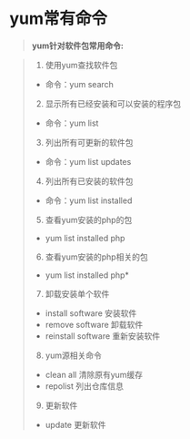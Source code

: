 # yum常有命令

>**yum针对软件包常用命令:**

> 1. 使用yum查找软件包
> - 命令：yum search
> 2. 显示所有已经安装和可以安装的程序包
> * 命令：yum list
> 3. 列出所有可更新的软件包
> * 命令：yum list updates
> 4. 列出所有已安装的软件包
> * 命令：yum list installed
> 5. 查看yum安装的php的包
> * yum list installed php
> 6. 查看yum安装的php相关的包
> - yum list installed php*
> 7.  卸载安装单个软件  
> - install software 		安装软件  
> - remove software 		卸载软件 
> -  reinstall software 	重新安装软件
> 8. yum源相关命令 
> - clean all 			清除原有yum缓存
> - repolist  			列出仓库信息
> 9.  更新软件
> - update				更新软件
>   

